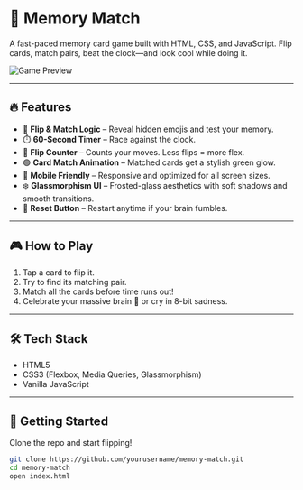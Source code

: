 # 🧠 Memory Match

A fast-paced memory card game built with HTML, CSS, and JavaScript. Flip cards, match pairs, beat the clock—and look cool while doing it.

![Game Preview](./screenshot.png) <!-- You can replace this with an actual screenshot path -->

---

## 🔥 Features

- 🎴 **Flip & Match Logic** – Reveal hidden emojis and test your memory.
- ⏱️ **60-Second Timer** – Race against the clock.
- 🔢 **Flip Counter** – Counts your moves. Less flips = more flex.
- 🟢 **Card Match Animation** – Matched cards get a stylish green glow.
- 📱 **Mobile Friendly** – Responsive and optimized for all screen sizes.
- ❄️ **Glassmorphism UI** – Frosted-glass aesthetics with soft shadows and smooth transitions.
- 🔁 **Reset Button** – Restart anytime if your brain fumbles.

---

## 🎮 How to Play

1. Tap a card to flip it.
2. Try to find its matching pair.
3. Match all the cards before time runs out!
4. Celebrate your massive brain 🧠 or cry in 8-bit sadness.

---

## 🛠️ Tech Stack

- HTML5
- CSS3 (Flexbox, Media Queries, Glassmorphism)
- Vanilla JavaScript

---

## 🚀 Getting Started

Clone the repo and start flipping!

```bash
git clone https://github.com/yourusername/memory-match.git
cd memory-match
open index.html
